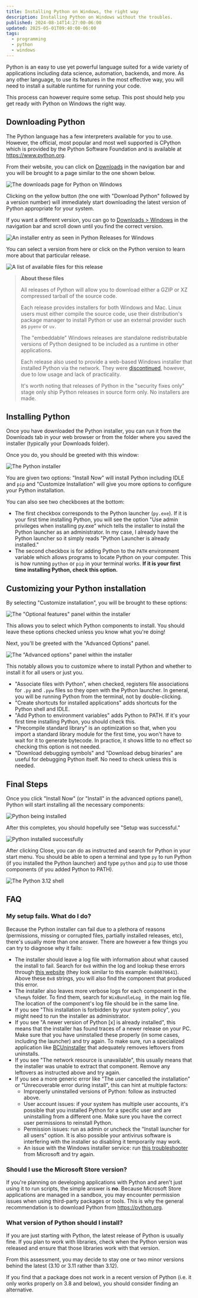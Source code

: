 ```yaml
---
title: Installing Python on Windows, the right way
description: Installing Python on Windows without the troubles.
published: 2024-08-14T14:27:00-06:00
updated: 2025-05-01T09:40:00-06:00
tags:
  - programming
  - python
  - windows
---
```


Python is an easy to use yet powerful language suited for a wide variety of applications including data science, automation, backends, and more. As any other language, to use its features in the most effective way, you will need to install a suitable runtime for running your code.

This process can however require some setup. This post should help you get ready with Python on Windows the right way.

## Downloading Python

The Python language has a few interpreters available for you to use. However, the official, most popular and most well supported is CPython which is provided by the Python Software Foundation and is available at <https://www.python.org>.

From their website, you can click on [Downloads](https://www.python.org/downloads/) in the navigation bar and you will be brought to a page similar to the one shown below.

![The downloads page for Python on Windows](/images/py-on-win/python-downloads-page.png)

Clicking on the yellow button (the one with "Download Python" followed by a version number) will immediately start downloading the latest version of Python appropriate for your system.

If you want a different version, you can go to [Downloads > Windows](https://www.python.org/downloads/windows/) in the navigation bar and scroll down until you find the correct version.

![An installer entry as seen in Python Releases for Windows](/images/py-on-win/python-stable-page.png)

You can select a version from here or click on the Python version to learn more about that particular release.

![A list of available files for this release](/images/py-on-win/python-org-files.png)

> **About these files**
>
> All releases of Python will allow you to download either a GZIP or XZ compressed tarball of the source code.
>
> Each release provides installers for both Windows and Mac. Linux users must either compile the source code, use their distribution's package manager to install Python or use an external provider such as `pyenv` or `uv`.
>
> The "embeddable" Windows releases are standalone redistributable versions of Python designed to be included as a runtime in other applications.
>
> Each release also used to provide a web-based Windows installer that installed Python via the network. They were [discontinued](https://github.com/python/cpython/issues/86503), however, due to low usage and lack of practicality.
>
> It's worth noting that releases of Python in the "security fixes only" stage only ship Python releases in source form only. No installers are made.

## Installing Python

Once you have downloaded the Python installer, you can run it from the Downloads tab in your web browser or from the folder where you saved the installer (typically your Downloads folder).

Once you do, you should be greeted with this window:

![The Python installer](/images/py-on-win/installer-main-page.png)

You are given two options: "Install Now" will install Python including IDLE and `pip` and "Customize Installation" will give you more options to configure your Python installation.

You can also see two checkboxes at the bottom:

- The first checkbox corresponds to the Python launcher (`py.exe`). If it is your first time installing Python, you will see the option "Use admin privileges when installing py.exe" which tells the installer to install the Python launcher as an administrator. In my case, I already have the Python launcher so it simply reads "Python Launcher is already installed."
- The second checkbox is for adding Python to the `PATH` environment variable which allows programs to locate Python on your computer. This is how running `python` or `pip` in your terminal works. **If it is your first time installing Python, check this option.**

## Customizing your Python installation

By selecting "Customize installation", you will be brought to these options:

![The "Optional features" panel within the installer](/images/py-on-win/optional-features.png)

This allows you to select which Python components to install. You should leave these options checked unless you know what you're doing!

Next, you'll be greeted with the "Advanced Options" panel.

![The "Advanced options" panel within the installer](/images/py-on-win/advanced-options.png)

This notably allows you to customize where to install Python and whether to install it for all users or just you.

- "Associate files with Python", when checked, registers file associations for `.py` and `.pyw` files so they open with the Python launcher. In general, you will be running Python from the terminal, not by double-clicking.
- "Create shortcuts for installed applications" adds shortcuts for the Python shell and IDLE.
- "Add Python to environment variables" adds Python to PATH. If it's your first time installing Python, you should check this.
- "Precompile standard library" is an optimization so that, when you import a standard library module for the first time, you won't have to wait for it to generate bytecode. In practice, it shows little to no effect so checking this option is not needed.
- "Download debugging symbols" and "Download debug binaries" are useful for debugging Python itself. No need to check unless this is needed.

## Final Steps

Once you click "Install Now" (or "Install" in the advanced options panel), Python will start installing all the necessary components:

![Python being installed](/images/py-on-win/installer-progress.png)

After this completes, you should hopefully see "Setup was successful."

![Python installed successfully](/images/py-on-win/installer-done.png)

After clicking Close, you can do as instructed and search for Python in your start menu. You should be able to open a terminal and type `py` to run Python (if you installed the Python launcher) and type `python` and `pip` to use those components (if you added Python to PATH).

![The Python 3.12 shell](/images/py-on-win/py312-shell.png)

## FAQ

### My setup fails. What do I do?

Because the Python installer can fail due to a plethora of reasons (permissions, missing or corrupted files, partially installed releases, etc), there's usually more than one answer. There are however a few things you can try to diagnose why it fails:

- The installer should leave a log file with information about what caused the install to fail. Search for `0x8` within the log and lookup these errors through [this website](https://james.darpinian.com/decoder/) (they look similar to this example: `0x80070641`). Above these `0x8` strings, you will also find the component that produced this error.
- The installer also leaves more verbose logs for each component in the `%Temp%` folder. To find them, search for `WixBundleLog_` in the main log file. The location of the component's log file should be in the same line.
- If you see "This installation is forbidden by your system policy", you might need to run the installer as administrator.
- If you see "A newer version of Python \[x\] is already installed", this means that the installer has found traces of a newer release on your PC. Make sure that you have uninstalled these properly (in some cases, including the launcher) and try again. To make sure, run a specialized application like [BCUninstaller](https://www.bcuninstaller.com/) that adequately removes leftovers from uninstalls.
- If you see "The network resource is unavailable", this usually means that the installer was unable to extract that component. Remove any leftovers as instructed above and try again.
- If you see a more generic error like "The user cancelled the installation" or "Unrecoverable error during install", this can hint at multiple factors:
  - Improperly uninstalled versions of Python: follow as instructed above.
  - User account issues: if your system has multiple user accounts, it's possible that you installed Python for a specific user and are uninstalling from a different one. Make sure you have the correct user permissions to reinstall Python.
  - Permission issues: run as admin or uncheck the "Install launcher for all users" option. It is also possible your antivirus software is interfering with the installer so disabling it temporarily may work.
  - An issue with the Windows installer service: run [this troubleshooter](http://support.microsoft.com/mats/program_install_and_uninstall) from Microsoft and try again.

### Should I use the Microsoft Store version?

If you're planning on developing applications with Python and aren't just using it to run scripts, the simple answer is **no**. Because Microsoft Store applications are managed in a sandbox, you may encounter permission issues when using third-party packages or tools. This is why the general recommendation is to download Python from <https://python.org>.

### What version of Python should I install?

If you are just starting with Python, the latest release of Python is usually fine. If you plan to work with libraries, check when the Python version was released and ensure that those libraries work with that version.

From this assessment, you may decide to stay one or two minor versions behind the latest (3.10 or 3.11 rather than 3.12).

If you find that a package does not work in a recent version of Python (i.e. it only works properly on 3.8 and below), you should consider finding an alternative.
